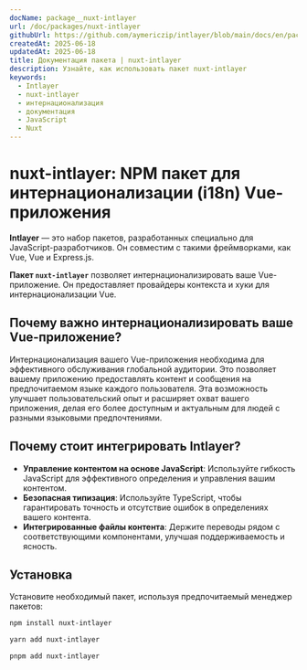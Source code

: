 ```yaml
---
docName: package__nuxt-intlayer
url: /doc/packages/nuxt-intlayer
githubUrl: https://github.com/aymericzip/intlayer/blob/main/docs/en/packages/nuxt-intlayer/index.md
createdAt: 2025-06-18
updatedAt: 2025-06-18
title: Документация пакета | nuxt-intlayer
description: Узнайте, как использовать пакет nuxt-intlayer
keywords:
  - Intlayer
  - nuxt-intlayer
  - интернационализация
  - документация
  - JavaScript
  - Nuxt
---
```


# nuxt-intlayer: NPM пакет для интернационализации (i18n) Vue-приложения

**Intlayer** — это набор пакетов, разработанных специально для JavaScript-разработчиков. Он совместим с такими фреймворками, как Vue, Vue и Express.js.

**Пакет `nuxt-intlayer`** позволяет интернационализировать ваше Vue-приложение. Он предоставляет провайдеры контекста и хуки для интернационализации Vue.

## Почему важно интернационализировать ваше Vue-приложение?

Интернационализация вашего Vue-приложения необходима для эффективного обслуживания глобальной аудитории. Это позволяет вашему приложению предоставлять контент и сообщения на предпочитаемом языке каждого пользователя. Эта возможность улучшает пользовательский опыт и расширяет охват вашего приложения, делая его более доступным и актуальным для людей с разными языковыми предпочтениями.

## Почему стоит интегрировать Intlayer?

- **Управление контентом на основе JavaScript**: Используйте гибкость JavaScript для эффективного определения и управления вашим контентом.
- **Безопасная типизация**: Используйте TypeScript, чтобы гарантировать точность и отсутствие ошибок в определениях вашего контента.
- **Интегрированные файлы контента**: Держите переводы рядом с соответствующими компонентами, улучшая поддерживаемость и ясность.

## Установка

Установите необходимый пакет, используя предпочитаемый менеджер пакетов:

```bash packageManager="npm"
npm install nuxt-intlayer
```

```bash packageManager="yarn"
yarn add nuxt-intlayer
```

```bash packageManager="pnpm"
pnpm add nuxt-intlayer
```
